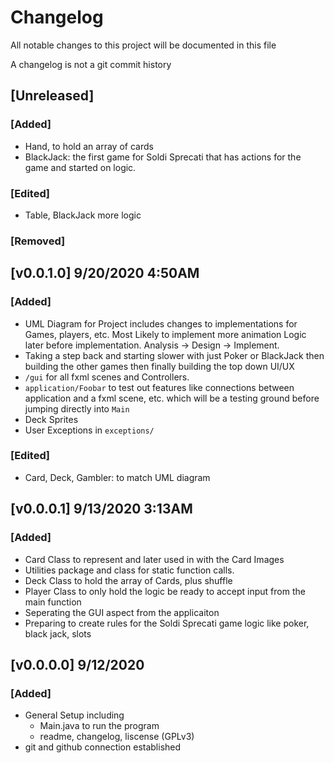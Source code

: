 # Changelog
All notable changes to this project will be documented in this file

A changelog is not a git commit history

## [Unreleased]
### [Added]
- Hand, to hold an array of cards
- BlackJack: the first game for Soldi Sprecati
that has actions for the game and started on logic.

### [Edited]
- Table, BlackJack more logic

### [Removed]

## [v0.0.1.0] 9/20/2020 4:50AM
### [Added]
- UML Diagram for Project includes changes to implementations for 
Games, players, etc. Most Likely to implement more animation Logic
later before implementation. Analysis -> Design -> Implement.
- Taking a step back and starting slower with just Poker or BlackJack
then building the other games then finally building the top down UI/UX
- `/gui` for all fxml scenes and Controllers.
- `application/Foobar` to test out features like
connections between application and a fxml scene, etc. which will be
a testing ground before jumping directly into `Main`
- Deck Sprites
- User Exceptions in `exceptions/`

### [Edited]
- Card, Deck, Gambler<Renamed from Player>: to match UML diagram

## [v0.0.0.1] 9/13/2020 3:13AM
### [Added]
- Card Class to represent and later used in with the Card Images
- Utilities package and class for static function calls.
- Deck Class to hold the array of Cards, plus shuffle
- Player Class to only hold the logic be ready to accept input from the main function
- Seperating the GUI aspect from the applicaiton
- Preparing to create rules for the Soldi Sprecati game logic like poker, black jack, slots

## [v0.0.0.0] 9/12/2020
### [Added]
- General Setup including
	- Main.java to run the program
	- readme, changelog, liscense (GPLv3)
- git and github connection established
